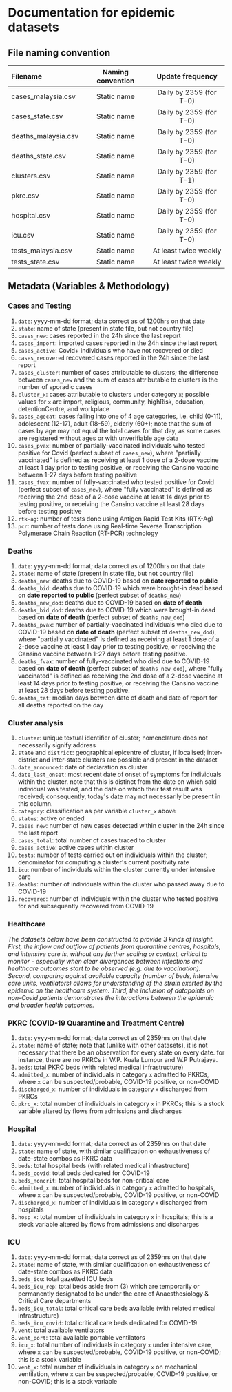 # Documentation for epidemic datasets

## File naming convention

| Filename | Naming convention | Update frequency |
| :--- | :---: | :---: |
| cases_malaysia.csv | Static name | Daily by 2359 (for T-0) |
| cases_state.csv | Static name | Daily by 2359 (for T-0) |
| deaths_malaysia.csv | Static name | Daily by 2359 (for T-0) |
| deaths_state.csv | Static name | Daily by 2359 (for T-0) |
| clusters.csv | Static name | Daily by 2359 (for T-1) |
| pkrc.csv| Static name |  Daily by 2359 (for T-0) |
| hospital.csv | Static name |  Daily by 2359 (for T-0) |
| icu.csv | Static name |  Daily by 2359 (for T-0) |
| tests_malaysia.csv | Static name | At least twice weekly |
| tests_state.csv | Static name | At least twice weekly |

## Metadata (Variables & Methodology)

### Cases and Testing

1) `date`: yyyy-mm-dd format; data correct as of 1200hrs on that date
2) `state`: name of state (present in state file, but not country file)
3) `cases_new`: cases reported in the 24h since the last report
4) `cases_import`: imported cases reported in the 24h since the last report
5) `cases_active`: Covid+ individuals who have not recovered or died
6) `cases_recovered` recovered cases reported in the 24h since the last report
7) `cases_cluster`: number of cases attributable to clusters; the difference between `cases_new` and the sum of cases attributable to clusters is the number of sporadic cases
8) `cluster_x`: cases attributable to clusters under category `x`; possible values for `x` are import, religious, community, highRisk, education, detentionCentre, and workplace
9) `cases_agecat`: cases falling into one of 4 age categories, i.e. child (0-11), adolescent (12-17), adult (18-59), elderly (60+); note that the sum of cases by age may not equal the total cases for that day, as some cases are registered without ages or with unverifiable age data 
10) `cases_pvax`: number of partially-vaccinated individuals who tested positive for Covid (perfect subset of `cases_new`), where "partially vaccinated" is defined as receiving at least 1 dose of a 2-dose vaccine at least 1 day prior to testing positive, or receiving the Cansino vaccine between 1-27 days before testing positive
11) `cases_fvax`: number of fully-vaccinated who tested positive for Covid (perfect subset of `cases_new`), where "fully vaccinated" is defined as receiving the 2nd dose of a 2-dose vaccine at least 14 days prior to testing positive, or receiving the Cansino vaccine at least 28 days before testing positive
12) `rtk-ag`: number of tests done using Antigen Rapid Test Kits (RTK-Ag)
13) `pcr`: number of tests done using Real-time Reverse Transcription Polymerase Chain Reaction (RT-PCR) technology

### Deaths

1) `date`: yyyy-mm-dd format; data correct as of 1200hrs on that date
2) `state`: name of state (present in state file, but not country file)
3) `deaths_new`: deaths due to COVID-19 based on **date reported to public**
4) `deaths_bid`: deaths due to COVID-19 which were brought-in dead based on **date reported to public** (perfect subset of `deaths_new`)
5) `deaths_new_dod`: deaths due to COVID-19 based on **date of death**
6) `deaths_bid_dod`: deaths due to COVID-19 which were brought-in dead based on **date of death** (perfect subset of `deaths_new_dod`)
7) `deaths_pvax`: number of partially-vaccinated individuals who died due to COVID-19 based on **date of death** (perfect subset of `deaths_new_dod`), where "partially vaccinated" is defined as receiving at least 1 dose of a 2-dose vaccine at least 1 day prior to testing positive, or receiving the Cansino vaccine between 1-27 days before testing positive.
8) `deaths_fvax`: number of fully-vaccinated who died due to COVID-19 based on **date of death** (perfect subset of `deaths_new_dod`), where "fully vaccinated" is defined as receiving the 2nd dose of a 2-dose vaccine at least 14 days prior to testing positive, or receiving the Cansino vaccine at least 28 days before testing positive.
9) `deaths_tat`: median days between date of death and date of report for all deaths reported on the day

### Cluster analysis

1) `cluster`: unique textual identifier of cluster; nomenclature does not necessarily signify address
2) `state` and `district`: geographical epicentre of cluster, if localised; inter-district and inter-state clusters are possible and present in the dataset
3) `date_announced`: date of declaration as cluster
4) `date_last_onset`: most recent date of onset of symptoms for individuals within the cluster. note that this is distinct from the date on which said individual was tested, and the date on which their test result was received; consequently, today's date may not necessarily be present in this column.
5) `category`: classification as per variable `cluster_x` above
6) `status`: active or ended
7) `cases_new`: number of new cases detected within cluster in the 24h since the last report
8) `cases_total`: total number of cases traced to cluster
9) `cases_active`: active cases within cluster
10) `tests`: number of tests carried out on individuals within the cluster; denominator for computing a cluster's current positivity rate
11) `icu`: number of individuals within the cluster currently under intensive care
12) `deaths`: number of individuals within the cluster who passed away due to COVID-19
13) `recovered`: number of individuals within the cluster who tested positive for and subsequently recovered from COVID-19


### Healthcare 

_The datasets below have been constructed to provide 3 kinds of insight. First, the inflow and outflow of patients from quarantine centres, hospitals, and intensive care is, without any further scaling or context, critical to monitor - especially when clear divergences between infections and healthcare outcomes start to be observed (e.g. due to vaccination). Second, comparing against available capacity (number of beds, intensive care units, ventilators) allows for understanding of the strain exerted by the epidemic on the healthcare system. Third, the inclusion of datapoints on non-Covid patients demonstrates the interactions between the epidemic and broader health outcomes._

### PKRC (COVID-19 Quarantine and Treatment Centre)

1) `date`: yyyy-mm-dd format; data correct as of 2359hrs on that date
2) `state`: name of state; note that (unlike with other datasets), it is not necessary that there be an observation for every state on every date. for instance, there are no PKRCs in W.P. Kuala Lumpur and W.P Putrajaya.
3) `beds`: total PKRC beds (with related medical infrastructure)
4) `admitted_x`: number of individuals in category `x` admitted to PKRCs, where `x` can be suspected/probable, COVID-19 positive, or non-COVID
5) `discharged_x`: number of individuals in category `x` discharged from PKRCs
6) `pkrc_x`: total number of individuals in category `x` in PKRCs; this is a stock variable altered by flows from admissions and discharges


### Hospital

1) `date`: yyyy-mm-dd format; data correct as of 2359hrs on that date
2) `state`: name of state, with similar qualification on exhaustiveness of date-state combos as PKRC data
3) `beds`: total hospital beds (with related medical infrastructure)
3) `beds_covid`: total beds dedicated for COVID-19
4) `beds_noncrit`: total hospital beds for non-critical care
5) `admitted_x`: number of individuals in category `x` admitted to hospitals, where `x` can be suspected/probable, COVID-19 positive, or non-COVID
6) `discharged_x`: number of individuals in category `x` discharged from hospitals
7) `hosp_x`: total number of individuals in category `x` in hospitals; this is a stock variable altered by flows from admissions and discharges


### ICU

1) `date`: yyyy-mm-dd format; data correct as of 2359hrs on that date
2) `state`: name of state, with similar qualification on exhaustiveness of date-state combos as PKRC data
3) `beds_icu`: total gazetted ICU beds
4) `beds_icu_rep`: total beds aside from (3) which are temporarily or permanently designated to be under the care of Anaesthesiology & Critical Care departments
5) `beds_icu_total`: total critical care beds available (with related medical infrastructure)
6) `beds_icu_covid`: total critical care beds dedicated for COVID-19
7) `vent`: total available ventilators
8) `vent_port`: total available portable ventilators
9) `icu_x`: total number of individuals in category `x` under intensive care, where `x` can be  suspected/probable, COVID-19 positive, or non-COVID; this is a stock variable
10) `vent_x`: total number of individuals in category `x` on mechanical ventilation, where `x` can be suspected/probable, COVID-19 positive, or non-COVID; this is a stock variable

